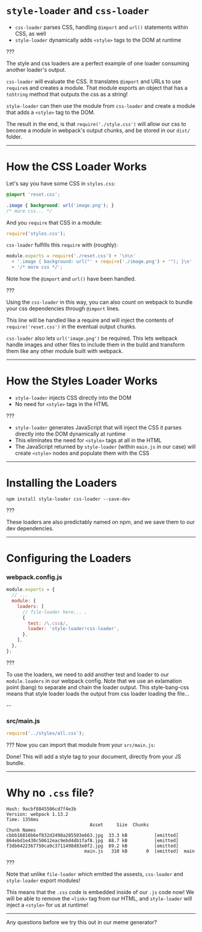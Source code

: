 # `style-loader` and `css-loader`

- `css-loader` parses CSS, handling `@import` and `url()` statements within CSS, as well
- `style-loader` dynamically adds `<style>` tags to the DOM at runtime

???

The style and css loaders are a perfect example of one loader consuming another loader's output.

`css-loader` will evaluate the CSS.  It translates `@import` and URLs to use `require`s and creates a module.  That module exports an object that has a `toString` method that outputs the css as a string!

`style-loader` can then use the module from `css-loader` and create a module that adds a `<style>` tag to the DOM.

The result in the end, is that `require('./style.css')` will allow our css to become a module in webpack's output chunks, and be stored in our `dist/` folder.

---

# How the CSS Loader Works

Let's say you have some CSS in `styles.css`:

```css
@import 'reset.css';

.image { background: url('image.png'); }
/* more css... */
```

And you `require` that CSS in a module:

```js
require('styles.css');
```

`css-loader` fulfills this `require` with (roughly):

```js
module.exports = require('./reset.css') + '\n\n'
  + '.image { background: url("' + require('./image.png') + '"); }\n'
  + '/* more css */';
```

Note how the `@import` and `url()` have been handled.

???

Using the `css-loader` in this way, you can also count on webpack to bundle your css dependencies through `@import` lines.

This line will be handled like a require and will inject the contents of `require('reset.css')` in the eventual output chunks.

`css-loader` also lets `url('image.png')` be required. This lets webpack handle images and other files to include them in the build and transform them like any other module built with webpack.

---
# How the Styles Loader Works

* `style-loader` injects CSS directly into the DOM
* No need for `<style>` tags in the HTML

???
* `style-loader` generates JavaScript that will inject the CSS it parses directly into the DOM dynamically at runtime
* This eliminates the need for `<style>` tags at all in the HTML
* The JavaScript returned by `style-loader` (within `main.js` in our case) will create `<style>` nodes and populate them with the CSS


---
# Installing the Loaders

```shell
npm install style-loader css-loader --save-dev
```

???

These loaders are also predictably named on npm, and we save them to our dev dependencies.

---

# Configuring the Loaders

### webpack.config.js
```js
module.exports = {
  // ...
  module: {
    loaders: [
      // file-loader here... ,
      {
        test: /\.css$/,
        loader: 'style-loader!css-loader',
      },
    ],
  },
};
```

???

To use the loaders, we need to add another test and loader to our `module.loaders` in our webpack config.  Note that we use an exlamation point (bang) to separate and chain the loader output.  This style-bang-css means that style loader loads the output from css loader loading the file...

--

### src/main.js
```js
require('../styles/all.css');
```

???
Now you can import that module from your `src/main.js`:

Done! This will add a style tag to your document, directly from your JS bundle.

---

# Why no `.css` file?

```
Hash: 9acbf8845506cd7f4e3b
Version: webpack 1.13.2
Time: 1356ms
                               Asset     Size  Chunks             Chunk Names
cbbb18816b6ef832d2498a285503e663.jpg  33.3 kB          [emitted]
864ebd1e430c50612eac9ebd4db1faf8.jpg  88.7 kB          [emitted]
f3db6422367750ca9c3711498d83e0f2.jpg  89.2 kB          [emitted]
                             main.js   310 kB       0  [emitted]  main
```

???

Note that unlike `file-loader` which emitted the assests, `css-loader` and `style-loader` export modules!

This means that the `.css` code is embedded inside of our `.js` code now!  We will be able to remove the `<link>` tag from our HTML, and `style-loader` will inject a `<style>` for us at runtime!

-------

Any questions before we try this out in our meme generator?

